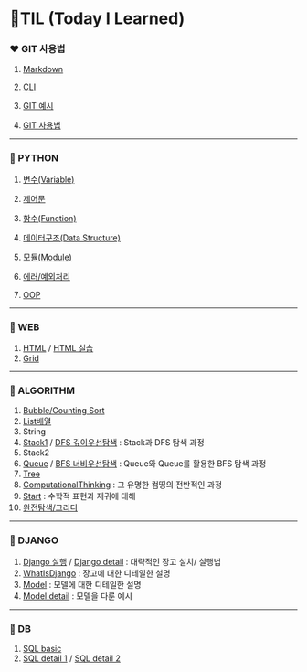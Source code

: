 <h1>🌱TIL (Today I Learned)</h1>

### ❤ GIT 사용법

1. [Markdown](startcamp/마크다운md)
2. [CLI](startcamp/CLI.md)

3. [GIT 예시](startcamp/git예시.md)

4. [GIT 사용법](startcamp/Git.md)

-----

### 🧡 PYTHON

1. [변수(Variable)](Python/변수(Variable).md)

2. [제어문](Python/제어문(조건문,반복문).md)
3. [함수(Function)](Python/함수(function).md)
4. [데이터구조(Data Structure)](Python/데이터구조(DataStructure).md)
5. [모듈(Module)](Python/모듈(Module).md)
6. [에러/예외처리](Python/에러,예외처리(Error,ExceptionHandling).md)
7. [OOP](Python/OOP.md)

-----

### 💛 WEB

1. [HTML](Web/HTML.md) / [HTML 실습](Web/HTML+.md)
3. [Grid](Web/grid.md)

----

### 💚 ALGORITHM

1. [Bubble/Counting Sort](Algorithm/Bubble,Counting_sort.md)
2. [List배열](Algorithm/List.md)
3. String
3. [Stack1](Algorithm/Stack1.md) / [DFS 깊이우선탐색](Algorithm/DFS.md) : Stack과 DFS 탐색 과정
3. Stack2
3. [Queue](Algorithm/Queue.md) / [BFS 너비우선탐색](Algorithm/BFS.md) : Queue와 Queue를 활용한 BFS 탐색 과정
3. [Tree](Algorithm/Tree.md)
3. [ComputationalThinking](Algorithm/ComputationalThinking.md) : 그 유명한 컴띵의 전반적인 과정
3. [Start](Algorithm/Start.md) : 수학적 표현과 재귀에 대해
3. [완전탐색/그리디](Algorithm/완전탐색.md)

---

### 💙 DJANGO

1. [Django 실행](Django/Django.md) / [Django detail](Django/Djangodetail.md) : 대략적인 장고 설치/ 실행법
2. [WhatIsDjango](Django/WhatIsDjango.md) : 장고에 대한 디테일한 설명
3. [Model](Django/Model.md) : 모델에 대한 디테일한 설명
2. [Model detail](Django/Modeldetail.md) : 모델을 다룬 예시

----

### 💜 DB

1. [SQL basic](DB/SQL.md)
2. [SQL detail 1](DB/SQL__5.md) / [SQL detail 2](DB/SQL__6.md)

